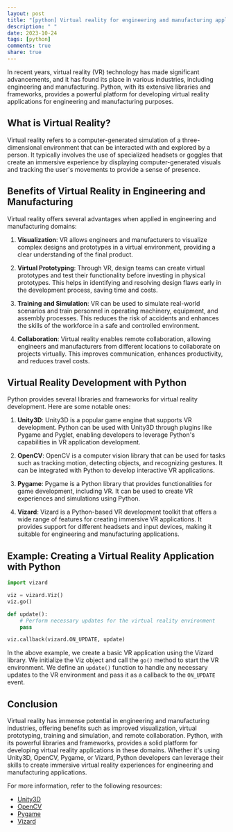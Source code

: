 ```yaml
---
layout: post
title: "[python] Virtual reality for engineering and manufacturing applications with Python"
description: " "
date: 2023-10-24
tags: [python]
comments: true
share: true
---
```


In recent years, virtual reality (VR) technology has made significant advancements, and it has found its place in various industries, including engineering and manufacturing. Python, with its extensive libraries and frameworks, provides a powerful platform for developing virtual reality applications for engineering and manufacturing purposes.

## What is Virtual Reality?

Virtual reality refers to a computer-generated simulation of a three-dimensional environment that can be interacted with and explored by a person. It typically involves the use of specialized headsets or goggles that create an immersive experience by displaying computer-generated visuals and tracking the user's movements to provide a sense of presence.

## Benefits of Virtual Reality in Engineering and Manufacturing

Virtual reality offers several advantages when applied in engineering and manufacturing domains:

1. **Visualization**: VR allows engineers and manufacturers to visualize complex designs and prototypes in a virtual environment, providing a clear understanding of the final product.

2. **Virtual Prototyping**: Through VR, design teams can create virtual prototypes and test their functionality before investing in physical prototypes. This helps in identifying and resolving design flaws early in the development process, saving time and costs.

3. **Training and Simulation**: VR can be used to simulate real-world scenarios and train personnel in operating machinery, equipment, and assembly processes. This reduces the risk of accidents and enhances the skills of the workforce in a safe and controlled environment.

4. **Collaboration**: Virtual reality enables remote collaboration, allowing engineers and manufacturers from different locations to collaborate on projects virtually. This improves communication, enhances productivity, and reduces travel costs.

## Virtual Reality Development with Python

Python provides several libraries and frameworks for virtual reality development. Here are some notable ones:

1. **Unity3D**: Unity3D is a popular game engine that supports VR development. Python can be used with Unity3D through plugins like Pygame and Pyglet, enabling developers to leverage Python's capabilities in VR application development.

2. **OpenCV**: OpenCV is a computer vision library that can be used for tasks such as tracking motion, detecting objects, and recognizing gestures. It can be integrated with Python to develop interactive VR applications.

3. **Pygame**: Pygame is a Python library that provides functionalities for game development, including VR. It can be used to create VR experiences and simulations using Python.

4. **Vizard**: Vizard is a Python-based VR development toolkit that offers a wide range of features for creating immersive VR applications. It provides support for different headsets and input devices, making it suitable for engineering and manufacturing applications.

## Example: Creating a Virtual Reality Application with Python

```python
import vizard

viz = vizard.Viz()
viz.go()

def update():
    # Perform necessary updates for the virtual reality environment
    pass

viz.callback(vizard.ON_UPDATE, update)
```

In the above example, we create a basic VR application using the Vizard library. We initialize the Viz object and call the `go()` method to start the VR environment. We define an `update()` function to handle any necessary updates to the VR environment and pass it as a callback to the `ON_UPDATE` event.

## Conclusion

Virtual reality has immense potential in engineering and manufacturing industries, offering benefits such as improved visualization, virtual prototyping, training and simulation, and remote collaboration. Python, with its powerful libraries and frameworks, provides a solid platform for developing virtual reality applications in these domains. Whether it's using Unity3D, OpenCV, Pygame, or Vizard, Python developers can leverage their skills to create immersive virtual reality experiences for engineering and manufacturing applications.

For more information, refer to the following resources:

- [Unity3D](https://unity.com/)
- [OpenCV](https://opencv.org/)
- [Pygame](https://www.pygame.org/)
- [Vizard](https://www.worldviz.com/vizard)
